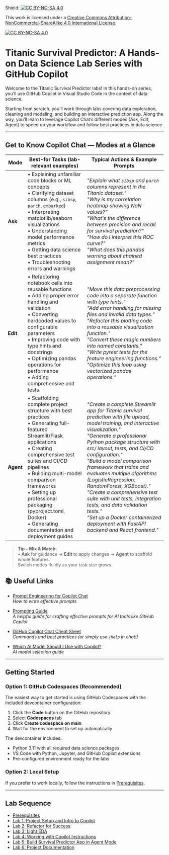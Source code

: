 Shield: [![CC BY-NC-SA 4.0][cc-by-nc-sa-shield]][cc-by-nc-sa]

This work is licensed under a
[Creative Commons Attribution-NonCommercial-ShareAlike 4.0 International License][cc-by-nc-sa].

[![CC BY-NC-SA 4.0][cc-by-nc-sa-image]][cc-by-nc-sa]

[cc-by-nc-sa]: http://creativecommons.org/licenses/by-nc-sa/4.0/
[cc-by-nc-sa-image]: https://licensebuttons.net/l/by-nc-sa/4.0/88x31.png
[cc-by-nc-sa-shield]: https://img.shields.io/badge/License-CC%20BY--NC--SA%204.0-lightgrey.svg

# Titanic Survival Predictor: A Hands-on Data Science Lab Series with GitHub Copilot

Welcome to the Titanic Survival Predictor labs! In this hands-on series, you’ll use GitHub Copilot in Visual Studio Code in the context of data science. 

Starting from scratch, you’ll work through labs covering data exploration, cleaning and modeling, and building an interactive prediction app. Along the way, you’ll learn to leverage Copilot Chat’s different modes (Ask, Edit, Agent) to speed up your workflow and follow best practices in data science

---

## Get to Know Copilot Chat — Modes at a Glance

| Mode | Best-for Tasks (lab-relevant examples) | Typical Actions & Example Prompts |
|------|----------------------------------------|-----------------------------------|
| **Ask** | • Explaining unfamiliar code blocks or ML concepts<br>• Clarifying dataset columns (e.g., `sibsp`, `parch`, `embarked`)<br>• Interpreting matplotlib/seaborn visualizations<br>• Understanding model performance metrics<br>• Getting data science best practices<br>• Troubleshooting errors and warnings | *"Explain what `sibsp` and `parch` columns represent in the Titanic dataset."*<br>*"Why is my correlation heatmap showing NaN values?"*<br>*"What's the difference between precision and recall for survival prediction?"*<br>*"How do I interpret this ROC curve?"*<br>*"What does this pandas warning about chained assignment mean?"* |
| **Edit** | • Refactoring notebook cells into reusable functions<br>• Adding proper error handling and validation<br>• Converting hardcoded values to configurable parameters<br>• Improving code with type hints and docstrings<br>• Optimizing pandas operations for performance<br>• Adding comprehensive unit tests | *"Move this data preprocessing code into a separate function with type hints."*<br>*"Add error handling for missing files and invalid data types."*<br>*"Refactor this plotting code into a reusable visualization function."*<br>*"Convert these magic numbers into named constants."*<br>*"Write pytest tests for the feature engineering functions."*<br>*"Optimize this loop using vectorized pandas operations."* |
| **Agent** | • Scaffolding complete project structure with best practices<br>• Generating full-featured Streamlit/Flask applications<br>• Creating comprehensive test suites and CI/CD pipelines<br>• Building multi-model comparison frameworks<br>• Setting up professional packaging (pyproject.toml, Docker)<br>• Generating documentation and deployment guides | *"Create a complete Streamlit app for Titanic survival prediction with file upload, model training, and interactive visualization."*<br>*"Generate a professional Python package structure with src/ layout, tests, and CI/CD configuration."*<br>*"Build a model comparison framework that trains and evaluates multiple algorithms (LogisticRegression, RandomForest, XGBoost)."*<br>*"Create a comprehensive test suite with unit tests, integration tests, and data validation tests."*<br>*"Set up a Docker containerized deployment with FastAPI backend and React frontend."* |

> **Tip – Mix & Match:**  
> • **Ask** for guidance → **Edit** to apply changes → **Agent** to scaffold whole features.  
> Switch modes fluidly as your task size grows.

## 📚 Useful Links

- [Prompt Engineering for Copilot Chat](https://docs.github.com/en/copilot/using-github-copilot/copilot-chat/prompt-engineering-for-copilot-chat)  
  *How to write effective prompts*

- [Prompting Guide](https://www.promptingguide.ai/)  
  *A helpful guide for crafting effective prompts for AI tools like GitHub Copilot*

- [GitHub Copilot Chat Cheat Sheet](https://docs.github.com/en/copilot/using-github-copilot/copilot-chat/github-copilot-chat-cheat-sheet?tool=vscode)  
  *Commands and best practices (or simply use `/help` in chat!)*

- [Which AI Model Should I Use with Copilot?](https://github.blog/ai-and-ml/github-copilot/which-ai-model-should-i-use-with-github-copilot/)  
  *AI model selection guide*

---

## Getting Started

### Option 1: GitHub Codespaces (Recommended)

The easiest way to get started is using GitHub Codespaces with the included devcontainer configuration:

1. Click the **Code** button on the GitHub repository
2. Select **Codespaces** tab
3. Click **Create codespace on main**
4. Wait for the environment to set up automatically

The devcontainer includes:
- Python 3.11 with all required data science packages
- VS Code with Python, Jupyter, and GitHub Copilot extensions
- Pre-configured environment ready for the labs

### Option 2: Local Setup

If you prefer to work locally, follow the instructions in [Prerequisites](./Prerequisites.md).

---

## Lab Sequence

- [Prerequisites](./Prerequisites.md)
- [Lab 1: Project Setup and Intro to Copilot](./Lab%201%20Project%20Setup%20and%20Intro%20to%20Copilot.md)
- [Lab 2: Refactor for Success](./Lab%202%20Refactor%20for%20Success.md)
- [Lab 3: Light EDA](./Lab%203%20EDA.md)
- [Lab 4: Working with Copilot Instructions](./Lab%204%20Working%20with%20Copilot%20Instructions.md)
- [Lab 5: Build Survival Predictor App in Agent Mode](./Lab%205%20Survival%20Predictor%20App.md)
- [Lab 6: Project Documentation](./Lab%206%20Document.md)






